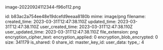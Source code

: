 image-20220924112344-f96o112.png

id: b83ac2a754ee48e19dcefd9eeaa8180b
mime: image/png
filename: 
created_time: 2023-03-31T12:47:38.110Z
updated_time: 2023-03-31T12:47:38.110Z
user_created_time: 2023-03-31T12:47:38.110Z
user_updated_time: 2023-03-31T12:47:38.110Z
file_extension: png
encryption_cipher_text: 
encryption_applied: 0
encryption_blob_encrypted: 0
size: 341179
is_shared: 0
share_id: 
master_key_id: 
user_data: 
type_: 4